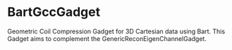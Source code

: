 # BartGccGadget
Geometric Coil Compression Gadget for 3D Cartesian data using Bart.
This Gadget aims to complement the GenericReconEigenChannelGadget. 

